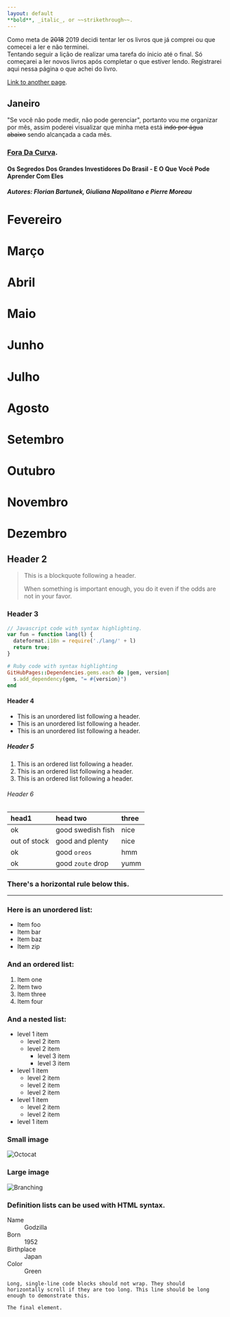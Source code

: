 ```yaml
---
layout: default
**bold**, _italic_, or ~~strikethrough~~.
---
```


Como meta de ~~2018~~ 2019 decidi tentar ler os livros que já comprei ou que comecei a ler e não terminei.
<br>Tentando seguir a lição de realizar uma tarefa do ínicio até o final. Só começarei a ler novos livros após completar o que estiver lendo. Registrarei aqui nessa página o que achei do livro.

[Link to another page](./another-page.html).

## Janeiro

"Se você não pode medir, não pode gerenciar", portanto vou me organizar por mês, assim poderei visualizar que minha meta está ~~indo por água abaixo~~ sendo alcançada a cada mês.

### [Fora Da Curva](./another-page.html).
#### Os Segredos Dos Grandes Investidores Do Brasil - E O Que Você Pode Aprender Com Eles
##### Autores: Florian Bartunek, Giuliana Napolitano e Pierre Moreau

# Fevereiro
# Março
# Abril
# Maio
# Junho
# Julho
# Agosto
# Setembro
# Outubro
# Novembro
# Dezembro

## Header 2

> This is a blockquote following a header.
>
> When something is important enough, you do it even if the odds are not in your favor.

### Header 3

```js
// Javascript code with syntax highlighting.
var fun = function lang(l) {
  dateformat.i18n = require('./lang/' + l)
  return true;
}
```

```ruby
# Ruby code with syntax highlighting
GitHubPages::Dependencies.gems.each do |gem, version|
  s.add_dependency(gem, "= #{version}")
end
```

#### Header 4

*   This is an unordered list following a header.
*   This is an unordered list following a header.
*   This is an unordered list following a header.

##### Header 5

1.  This is an ordered list following a header.
2.  This is an ordered list following a header.
3.  This is an ordered list following a header.

###### Header 6

| head1        | head two          | three |
|:-------------|:------------------|:------|
| ok           | good swedish fish | nice  |
| out of stock | good and plenty   | nice  |
| ok           | good `oreos`      | hmm   |
| ok           | good `zoute` drop | yumm  |

### There's a horizontal rule below this.

* * *

### Here is an unordered list:

*   Item foo
*   Item bar
*   Item baz
*   Item zip

### And an ordered list:

1.  Item one
1.  Item two
1.  Item three
1.  Item four

### And a nested list:

- level 1 item
  - level 2 item
  - level 2 item
    - level 3 item
    - level 3 item
- level 1 item
  - level 2 item
  - level 2 item
  - level 2 item
- level 1 item
  - level 2 item
  - level 2 item
- level 1 item

### Small image

![Octocat](https://assets-cdn.github.com/images/icons/emoji/octocat.png)

### Large image

![Branching](https://guides.github.com/activities/hello-world/branching.png)


### Definition lists can be used with HTML syntax.

<dl>
<dt>Name</dt>
<dd>Godzilla</dd>
<dt>Born</dt>
<dd>1952</dd>
<dt>Birthplace</dt>
<dd>Japan</dd>
<dt>Color</dt>
<dd>Green</dd>
</dl>

```
Long, single-line code blocks should not wrap. They should horizontally scroll if they are too long. This line should be long enough to demonstrate this.
```

```
The final element.
```
